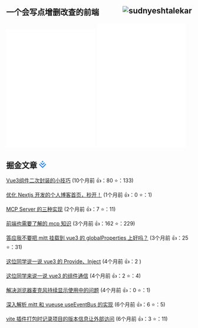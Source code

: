 ## 一个会写点增删改查的前端 <img align="right" src="https://komarev.com/ghpvc/?username=vaebe" alt="sudnyeshtalekar" />

<div>
  <img src="https://github.com/vaebe/vaebe/blob/main/metrics1.svg" width="48%" />
  <img src="https://github.com/vaebe/vaebe/blob/main/metrics2.svg" width="48%" />
</div>

<!-- juejin-posts start -->
## 掘金文章 <img src='https://raw.githubusercontent.com/vaebe/juejin-posts-action/main/assets/juejin.svg' alt='juejin' width='20' height='20'/>

[Vue3组件二次封装的小技巧](https://juejin.cn/post/7413194176006324275) (10个月前 👍：80 ⭐：133)

[优化 Nextjs 开发的个人博客首页，秒开！](https://juejin.cn/post/7513781200416391218) (1个月前 👍：0 ⭐：1)

[MCP Server 的三种实现](https://juejin.cn/post/7505325778222530611) (2个月前 👍：7 ⭐：11)

[前端也需要了解的 mcp 知识](https://juejin.cn/post/7495598591488016394) (3个月前 👍：162 ⭐：229)

[答应我不要把 mitt 挂载到 vue3 的 globalProperties 上好吗？](https://juejin.cn/post/7484705232904814618) (3个月前 👍：25 ⭐：31)

[这位同学说一说 vue3 的 Provide、Inject](https://juejin.cn/post/7480514589253468169) (4个月前 👍：2 )

[这位同学来说一说 vue3 的组件通信](https://juejin.cn/post/7480081951517900800) (4个月前 👍：2 ⭐：4)

[解决浏览器麦克风持续显示使用中的问题](https://juejin.cn/post/7476977628777431092) (4个月前 👍：0 ⭐：1)

[深入解析 mitt 和 vueuse useEventBus 的实现](https://juejin.cn/post/7457228085830778895) (6个月前 👍：6 ⭐：5)

[vite 插件打包时记录项目的版本信息让外部访问](https://juejin.cn/post/7456809080344133667) (6个月前 👍：3 ⭐：11)
<!-- juejin-posts end -->

